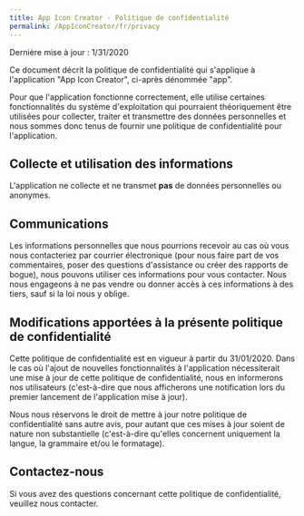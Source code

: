 ```yaml
---
title: App Icon Creator - Politique de confidentialité
permalink: /AppIconCreator/fr/privacy
---
```


Dernière mise à jour : 1/31/2020

Ce document décrit la politique de confidentialité qui s'applique à l'application "App Icon Creator", ci-après dénommée "app".

Pour que l'application fonctionne correctement, elle utilise certaines fonctionnalités du système d'exploitation qui pourraient théoriquement être utilisées pour collecter, traiter et transmettre des données personnelles et nous sommes donc tenus de fournir une politique de confidentialité pour l'application.

Collecte et utilisation des informations
----------------------------------------

L'application ne collecte et ne transmet __pas__ de données personnelles ou anonymes.

Communications
--------------

Les informations personnelles que nous pourrions recevoir au cas où vous nous contacteriez par courrier électronique (pour nous faire part de vos commentaires, poser des questions d'assistance ou créer des rapports de bogue), nous pouvons utiliser ces informations pour vous contacter. Nous nous engageons à ne pas vendre ou donner accès à ces informations à des tiers, sauf si la loi nous y oblige.

Modifications apportées à la présente politique de confidentialité
------------------------------------------------------------------

Cette politique de confidentialité est en vigueur à partir du 31/01/2020. Dans le cas où l'ajout de nouvelles fonctionnalités à l'application nécessiterait une mise à jour de cette politique de confidentialité, nous en informerons nos utilisateurs (c'est-à-dire que nous afficherons une notification lors du premier lancement de l'application mise à jour).

Nous nous réservons le droit de mettre à jour notre politique de confidentialité sans autre avis, pour autant que ces mises à jour soient de nature non substantielle (c'est-à-dire qu'elles concernent uniquement la langue, la grammaire et/ou le formatage). 

Contactez-nous
--------------

Si vous avez des questions concernant cette politique de confidentialité, veuillez nous contacter. 
